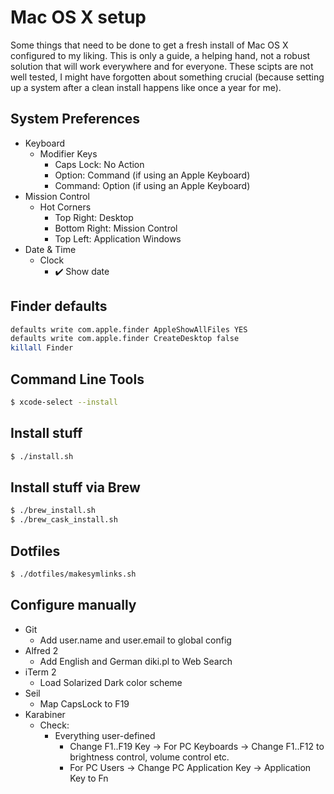 # Mac OS X setup
Some things that need to be done to get a fresh install of Mac OS X configured to my liking. This is only a guide, a helping hand, not a robust solution that will work everywhere and for everyone. These scipts are not well tested, I might have forgotten about something crucial (because setting up a system after a clean install happens like once a year for me).

## System Preferences
- Keyboard
  - Modifier Keys
    - Caps Lock: No Action
    - Option: Command (if using an Apple Keyboard)
    - Command: Option (if using an Apple Keyboard)
- Mission Control
  - Hot Corners
    - Top Right: Desktop
    - Bottom Right: Mission Control
    - Top Left: Application Windows
- Date & Time
  - Clock
    - :heavy_check_mark: Show date

## Finder defaults

```bash
defaults write com.apple.finder AppleShowAllFiles YES
defaults write com.apple.finder CreateDesktop false
killall Finder
```

## Command Line Tools

```bash
$ xcode-select --install
```

## Install stuff

```bash
$ ./install.sh
```

## Install stuff via Brew

```bash
$ ./brew_install.sh
$ ./brew_cask_install.sh
```

## Dotfiles

```bash
$ ./dotfiles/makesymlinks.sh
```

## Configure manually

- Git
  - Add user.name and user.email to global config
- Alfred 2
  - Add English and German diki.pl to Web Search
- iTerm 2
  - Load Solarized Dark color scheme
- Seil
  - Map CapsLock to F19
- Karabiner
  - Check:
    - Everything user-defined
      - Change F1..F19 Key -> For PC Keyboards -> Change F1..F12 to brightness control, volume control etc.
      - For PC Users -> Change PC Application Key -> Application Key to Fn
